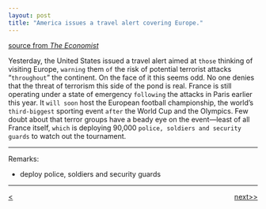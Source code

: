 ```yaml
---
layout: post
title: "America issues a travel alert covering Europe."
---
```


[source from <em>The Economist</em>][link]


Yesterday, the United States issued a travel alert aimed at `those` thinking of visiting Europe, `warning` them `of` the risk of potential terrorist attacks “`throughout`” the continent. On the face of it this seems odd. No one denies that the threat of terrorism this side of the pond is real. France is still operating under a state of emergency `following` the attacks in Paris earlier this year. It `will soon` host the European football championship, the world’s `third-biggest` sporting event `after` the World Cup and the Olympics. Few doubt about that terror groups have a beady eye on the event—least of all France itself, `which` is deploying 90,000 `police, soldiers and security guards` to watch out the tournament.

********************************************

Remarks:

* deploy police, soldiers and security guards 

****************************************************

<div style="position: relative;"><div><a href="http://jayhawk.ningtian.info/blogs/2016/05/23/greece-was-supposed-to-return-migrants-to-turkey"><<previous</a></div><div style="position: absolute; right: 0px; top: 0px;"><a href="http://jayhawk.ningtian.info/blogs/2016/05/24/americans-are-increasingly-addicted-to-opioids">next>></a></div></div>



[link]: http://www.economist.com/blogs/gulliver/2016/06/fair-warning
